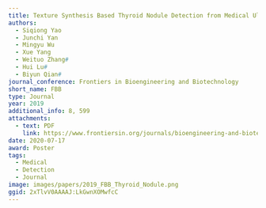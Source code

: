 ```yaml
---
title: Texture Synthesis Based Thyroid Nodule Detection from Medical Ultrasound Images Interpreting and Suppressing the Adversarial Effect of In-place Manual Annotation
authors:
  - Siqiong Yao
  - Junchi Yan
  - Mingyu Wu
  - Xue Yang
  - Weituo Zhang#
  - Hui Lu#
  - Biyun Qian#
journal_conference: Frontiers in Bioengineering and Biotechnology
short_name: FBB
type: Journal
year: 2019
additional_info: 8, 599
attachments:
  - text: PDF
    link: https://www.frontiersin.org/journals/bioengineering-and-biotechnology/articles/10.3389/fbioe.2020.00599/full
date: 2020-07-17
award: Poster
tags:
  - Medical
  - Detection
  - Journal
image: images/papers/2019_FBB_Thyroid_Nodule.png
ggid: 2xTlvV0AAAAJ:LkGwnXOMwfcC
---
```

